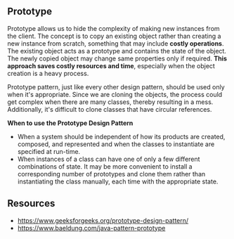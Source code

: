 ## Prototype

Prototype allows us to hide the complexity of making new instances from the client.
The concept is to copy an existing object rather than creating a new instance from scratch, something that may include **costly operations**.
The existing object acts as a prototype and contains the state of the object. The newly copied object may change same properties only if required.
**This approach saves costly resources and time**, especially when the object creation is a heavy process.

Prototype pattern, just like every other design pattern, should be used only when it's appropriate.
Since we are cloning the objects, the process could get complex when there are many classes, thereby resulting in a mess. Additionally, it's difficult to clone classes that have circular references.

**When to use the Prototype Design Pattern**

* When a system should be independent of how its products are created, composed, and represented and when the classes to instantiate are specified at run-time.
* When instances of a class can have one of only a few different combinations of state. It may be more convenient to install a corresponding number of prototypes and clone them rather than instantiating the class manually, each time with the appropriate state.

## Resources

* https://www.geeksforgeeks.org/prototype-design-pattern/
* https://www.baeldung.com/java-pattern-prototype